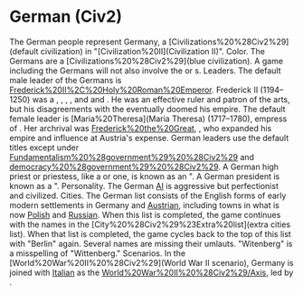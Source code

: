 # German (Civ2)

The German people represent Germany, a [Civilizations%20%28Civ2%29](default civilization) in "[Civilization%20II](Civilization II)".
Color.
The Germans are a [Civilizations%20%28Civ2%29](blue civilization). A game including the Germans will not also involve the or s.
Leaders.
The default male leader of the Germans is [Frederick%20II%2C%20Holy%20Roman%20Emperor](Frederick). Frederick II (1194–1250) was a , , , , and and . He was an effective ruler and patron of the arts, but his disagreements with the eventually doomed his empire.
The default female leader is [Maria%20Theresa](Maria Theresa) (1717–1780), empress of . Her archrival was [Frederick%20the%20Great](Frederick II), , who expanded his empire and influence at Austria's expense.
German leaders use the default titles except under [Fundamentalism%20%28government%29%20%28Civ2%29](fundamentalism) and [democracy%20%28government%29%20%28Civ2%29](democracy). A German high priest or priestess, like a or one, is known as an ". A German president is known as a ".
Personality.
The German [AI](AI) is aggressive but perfectionist and civilized.
Cities.
The German list consists of the English forms of early modern settlements in Germany and [Austrian](Austria), including towns in what is now [Polish](Poland) and [Russian](Russia).
When this list is completed, the game continues with the names in the [City%20%28Civ2%29%23Extra%20list](extra cities list). When that list is completed, the game cycles back to the top of this list with "Berlin" again.
Several names are missing their umlauts. "Witenberg" is a misspelling of "Wittenberg."
Scenarios.
In the [World%20War%20II%20%28Civ2%29](World War II scenario), Germany is joined with [Italian](Italy) as the [World%20War%20II%20%28Civ2%29/Axis](Axis), led by .